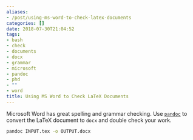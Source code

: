 ```yaml
---
aliases:
- /post/using-ms-word-to-check-latex-documents
categories: []
date: 2018-07-30T21:04:52
tags:
- bash
- check
- documents
- docx
- grammar
- microsoft
- pandoc
- phd
- ""
- word
title: Using MS Word to Check LaTeX Documents
---
```



Microsoft Word has great spelling and grammar checking.
Use [`pandoc`](https://pandoc.org/) to convert the LaTeX document to `docx` and double check your work.

<!--more-->

```bash
pandoc INPUT.tex -o OUTPUT.docx
```
